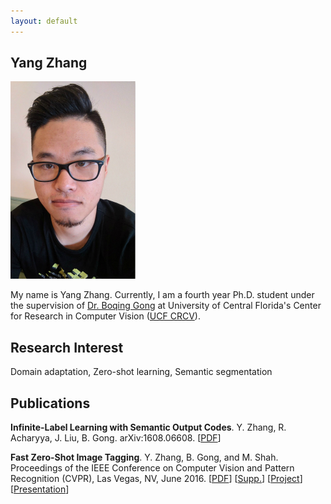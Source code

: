 ```yaml
---
layout: default
---
```


## Yang Zhang

<img class="profile-picture" src="portrait.jpg">

My name is Yang Zhang. Currently, I am a fourth year Ph.D. student under the supervision of [Dr. Boqing Gong](http://crcv.ucf.edu/people/faculty/Gong/) at University of Central Florida's Center for Research in Computer Vision ([UCF CRCV](http://crcv.ucf.edu/)).

## Research Interest

Domain adaptation, Zero-shot learning, Semantic segmentation

## Publications

**Infinite-Label Learning with Semantic Output Codes**. Y. Zhang, R. Acharyya, J. Liu, B. Gong.
arXiv:1608.06608. [[PDF](https://arxiv.org/abs/1608.06608)]

**Fast Zero-Shot Image Tagging**. Y. Zhang, B. Gong, and M. Shah.
Proceedings of the IEEE Conference on Computer Vision and Pattern Recognition (CVPR), Las Vegas, NV, June 2016. [[PDF](http://crcv.ucf.edu/people/faculty/Gong/Paper/fast0tag.pdf)] [[Supp.](http://crcv.ucf.edu/people/faculty/Gong/Paper/fast0tag-supp.pdf)] [[Project](http://crcv.ucf.edu/projects/fastzeroshot/)] [[Presentation](https://www.youtube.com/watch?v=Pmv5JHKX2y4)]

